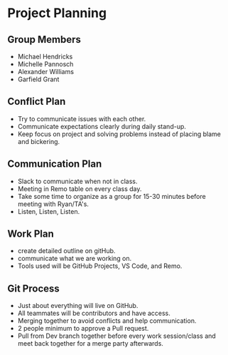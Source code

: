 # Project Planning

## Group Members

* Michael Hendricks
* Michelle Pannosch
* Alexander Williams
* Garfield Grant

## Conflict Plan

* Try to communicate issues with each other.
* Communicate expectations clearly during daily stand-up.
* Keep focus on project and solving problems instead of placing blame and bickering.

## Communication Plan

* Slack to communicate when not in class.
* Meeting in Remo table on every class day.
* Take some time to organize as a group for 15-30 minutes before meeting with Ryan/TA's.
* Listen, Listen, Listen.

## Work Plan

* create detailed outline on gitHub.
* communicate what we are working on.
* Tools used will be GitHub Projects, VS Code, and Remo.

## Git Process

* Just about everything will live on GitHub.
* All teammates will be contributors and have access.
* Merging together to avoid conflicts and help communication.
* 2 people minimum to approve a Pull request.
* Pull from Dev branch together before every work session/class and meet back together for a merge party afterwards.